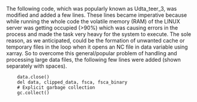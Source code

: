 The following code, which was popularly known as Udta_teer_3, was modified and added a few lines. These lines became imperative because while running the whole code the volatile memory (RAM) of the LINUX server was getting occupied (>90%) which was causing errors in the process and made the task very heavy for the system to execute. The sole reason, as we anticipated, could be the formation of unwanted cache or temporary files in the loop when it opens an NC file in data variable using xarray. So to overcome this general/popular problem of handling and processing large data files, the following few lines were added (shown separately with spaces).

        
        data.close()
        del data, clipped_data, fsca, fsca_binary
        # Explicit garbage collection
        gc.collect()
